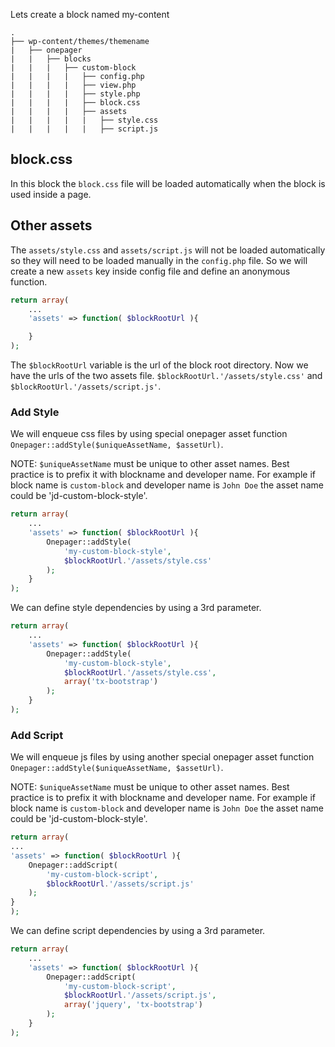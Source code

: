 Lets create a block named my-content

	.
	├── wp-content/themes/themename
	|   ├── onepager
	|   |   ├── blocks
	|   |   |   ├── custom-block
	|   |   |   |   ├── config.php
	|   |   |   |   ├── view.php
	|   |   |   |   ├── style.php
	|   |   |   |   ├── block.css
	|   |   |   |   ├── assets
	|   |   |   |   |   ├── style.css
	|   |   |   |   |   ├── script.js

## block.css

In this block the `block.css` file will be loaded automatically when the block is used inside a page.

## Other assets

The `assets/style.css` and `assets/script.js` will not be loaded automatically so they will need to be loaded manually in the `config.php` file. So we will create a new `assets` key inside config file and define an anonymous function.

```php
return array(
	...
	'assets' => function( $blockRootUrl ){

	}
);
```

The `$blockRootUrl` variable is the url of the block root directory. Now we have the urls of the two assets file. `$blockRootUrl.'/assets/style.css'` and `$blockRootUrl.'/assets/script.js'`.

### Add Style

We will enqueue css files by using special onepager asset function `Onepager::addStyle($uniqueAssetName, $assetUrl)`.

NOTE: `$uniqueAssetName` must be unique to other asset names.
Best practice is to prefix it with blockname and developer name. For example if block name is `custom-block`
and developer name is `John Doe` the asset name could be 'jd-custom-block-style'.

```php
return array(
	...
	'assets' => function( $blockRootUrl ){
		Onepager::addStyle(
			'my-custom-block-style',
			$blockRootUrl.'/assets/style.css'
		);
	}
);
```

We can define style dependencies by using a 3rd parameter.
```php
return array(
	...
	'assets' => function( $blockRootUrl ){
		Onepager::addStyle(
			'my-custom-block-style',
			$blockRootUrl.'/assets/style.css',
			array('tx-bootstrap')
		);
	}
);
```

### Add Script
We will enqueue js files by using another special onepager asset function `Onepager::addStyle($uniqueAssetName, $assetUrl)`.


NOTE: `$uniqueAssetName` must be unique to other asset names.
Best practice is to prefix it with blockname and developer name. For example if block name is `custom-block`
and developer name is `John Doe` the asset name could be 'jd-custom-block-style'.

```php
return array(
...
'assets' => function( $blockRootUrl ){
	Onepager::addScript(
		'my-custom-block-script',
		$blockRootUrl.'/assets/script.js'
	);
}
);
```


We can define script dependencies by using a 3rd parameter.

```php
return array(
	...
	'assets' => function( $blockRootUrl ){
		Onepager::addScript(
	   		'my-custom-block-script',
			$blockRootUrl.'/assets/script.js',
			array('jquery', 'tx-bootstrap')
		);
	}
);
```